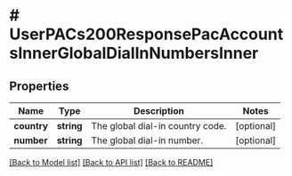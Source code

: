 # # UserPACs200ResponsePacAccountsInnerGlobalDialInNumbersInner

## Properties

Name | Type | Description | Notes
------------ | ------------- | ------------- | -------------
**country** | **string** | The global dial-in country code. | [optional]
**number** | **string** | The global dial-in number. | [optional]

[[Back to Model list]](../../README.md#models) [[Back to API list]](../../README.md#endpoints) [[Back to README]](../../README.md)
